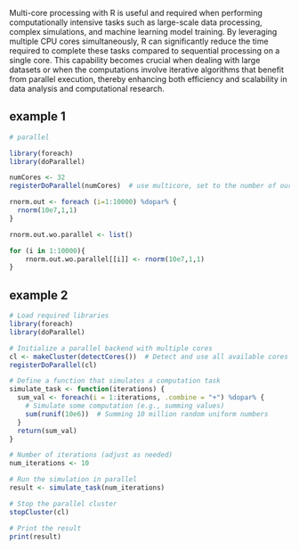 
Multi-core processing with R is useful and required when performing computationally intensive tasks such as large-scale data processing, complex simulations, and machine learning model training. By leveraging multiple CPU cores simultaneously, R can significantly reduce the time required to complete these tasks compared to sequential processing on a single core. This capability becomes crucial when dealing with large datasets or when the computations involve iterative algorithms that benefit from parallel execution, thereby enhancing both efficiency and scalability in data analysis and computational research.


## example 1
```r
# parallel

library(foreach)
library(doParallel)

numCores <- 32
registerDoParallel(numCores)  # use multicore, set to the number of our cores

rnorm.out <- foreach (i=1:10000) %dopar% {
  rnorm(10e7,1,1)
}

rnorm.out.wo.parallel <- list()

for (i in 1:10000){
	rnorm.out.wo.parallel[[i]] <- rnorm(10e7,1,1)
}
```

## example 2
```r
# Load required libraries
library(foreach)
library(doParallel)

# Initialize a parallel backend with multiple cores
cl <- makeCluster(detectCores())  # Detect and use all available cores
registerDoParallel(cl)

# Define a function that simulates a computation task
simulate_task <- function(iterations) {
  sum_val <- foreach(i = 1:iterations, .combine = "+") %dopar% {
    # Simulate some computation (e.g., summing values)
    sum(runif(10e6))  # Summing 10 million random uniform numbers
  }
  return(sum_val)
}

# Number of iterations (adjust as needed)
num_iterations <- 10

# Run the simulation in parallel
result <- simulate_task(num_iterations)

# Stop the parallel cluster
stopCluster(cl)

# Print the result
print(result)
```
